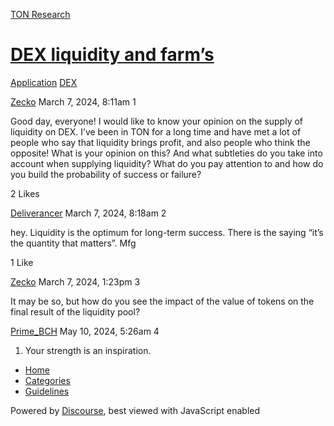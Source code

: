 [TON Research](/)

# [DEX liquidity and farm’s](/t/dex-liquidity-and-farm-s/743)

[Application](/c/application/dex/24)  [DEX](/c/application/dex/24) 

    

[Zecko](https://tonresear.ch/u/Zecko)  March 7, 2024, 8:11am  1

Good day, everyone! I would like to know your opinion on the supply of liquidity on DEX. I’ve been in TON for a long time and have met a lot of people who say that liquidity brings profit, and also people who think the opposite! What is your opinion on this? And what subtleties do you take into account when supplying liquidity? What do you pay attention to and how do you build the probability of success or failure?

  2 Likes

[Deliverancer](https://tonresear.ch/u/Deliverancer) March 7, 2024, 8:18am  2

hey. Liquidity is the optimum for long-term success. There is the saying “it’s the quantity that matters”. Mfg

  1 Like

[Zecko](https://tonresear.ch/u/Zecko) March 7, 2024, 1:23pm  3

It may be so, but how do you see the impact of the value of tokens on the final result of the liquidity pool?

 

[Prime\_BCH](https://tonresear.ch/u/Prime_BCH) May 10, 2024, 5:26am  4

1.  Your strength is an inspiration.

 

*   [Home](/)
*   [Categories](/categories)
*   [Guidelines](/guidelines)

Powered by [Discourse](https://www.discourse.org), best viewed with JavaScript enabled
